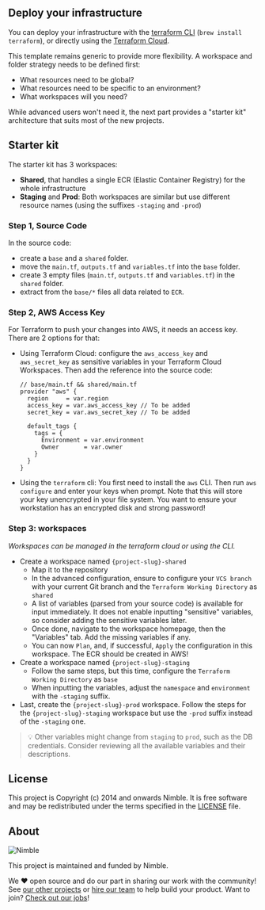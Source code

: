 ## Deploy your infrastructure

You can deploy your infrastructure with the [terraform CLI](https://learn.hashicorp.com/collections/terraform/cli) (`brew install terraform`), or directly using the [Terraform Cloud](https://cloud.hashicorp.com/products/terraform).

This template remains generic to provide more flexibility.
A workspace and folder strategy needs to be defined first:
- What resources need to be global?
- What resources need to be specific to an environment?
- What workspaces will you need?

While advanced users won't need it, the next part provides a "starter kit" architecture that suits most of the new projects.

## Starter kit

The starter kit has 3 workspaces:
- **Shared**, that handles a single ECR (Elastic Container Registry) for the whole infrastructure
- **Staging** and **Prod**: Both workspaces are similar but use different resource names (using the suffixes `-staging` and `-prod`)

### Step 1, Source Code

In the source code:
- create a `base` and a `shared` folder.
- move the `main.tf`, `outputs.tf` and `variables.tf` into the `base` folder.
- create 3 empty files (`main.tf`, `outputs.tf` and `variables.tf`) in the `shared` folder.
- extract from the `base/*` files all data related to `ECR`.

### Step 2, AWS Access Key

For Terraform to push your changes into AWS, it needs an access key. There are 2 options for that:
- Using Terraform Cloud: configure the `aws_access_key` and `aws_secret_key` as sensitive variables in your Terraform Cloud Workspaces. Then add the reference into the source code:
  ```
  // base/main.tf && shared/main.tf
  provider "aws" {
    region     = var.region
    access_key = var.aws_access_key // To be added
    secret_key = var.aws_secret_key // To be added

    default_tags {
      tags = {
        Environment = var.environment
        Owner       = var.owner
      }
    }
  }
  ```
- Using the `terraform` cli: You first need to install the `aws` CLI. Then run `aws configure` and enter your keys when prompt.
  Note that this will store your key unencrypted in your file system. You want to ensure your workstation has an encrypted disk and strong password!

### Step 3: workspaces

_Workspaces can be managed in the terraform cloud or using the CLI._

- Create a workspace named `{project-slug}-shared`
  - Map it to the repository
  - In the advanced configuration, ensure to configure your `VCS branch` with your current Git branch and the `Terraform Working Directory` as `shared`
  - A list of variables (parsed from your source code) is available for input immediately. It does not enable inputting "sensitive" variables, so consider adding the sensitive variables later.
  - Once done, navigate to the workspace homepage, then the "Variables" tab. Add the missing variables if any.
  - You can now `Plan`, and, if successful, `Apply` the configuration in this workspace. The ECR should be created in AWS!
- Create a workspace named `{project-slug}-staging`
  - Follow the same steps, but this time, configure the `Terraform Working Directory` as `base`
  - When inputting the variables, adjust the `namespace` and `environment` with the `-staging` suffix.
- Last, create the `{project-slug}-prod` workspace. Follow the steps for the `{project-slug}-staging` workspace but use the `-prod` suffix instead of the `-staging` one.

> 💡 Other variables might change from `staging` to `prod`, such as the DB credentials. Consider reviewing all the available variables and their descriptions.

## License

This project is Copyright (c) 2014 and onwards Nimble. It is free software and may be redistributed under the terms specified in the [LICENSE] file.

[LICENSE]: /LICENSE

## About

![Nimble](https://assets.nimblehq.co/logo/dark/logo-dark-text-160.png)

This project is maintained and funded by Nimble.

We ❤️ open source and do our part in sharing our work with the community!
See [our other projects][community] or [hire our team][hire] to help build your product.
Want to join? [Check out our jobs][jobs]!

[community]: https://github.com/nimblehq
[hire]: https://nimblehq.co/
[jobs]: https://jobs.nimblehq.co/
